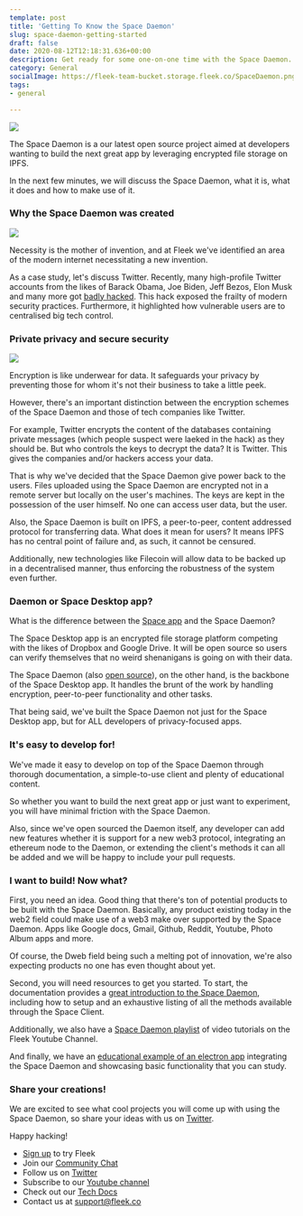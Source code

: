 ```yaml
---
template: post
title: 'Getting To Know the Space Daemon'
slug: space-daemon-getting-started
draft: false
date: 2020-08-12T12:18:31.636+00:00
description: Get ready for some one-on-one time with the Space Daemon. Learn what it does and how you can leverage it for your projects!
category: General
socialImage: https://fleek-team-bucket.storage.fleek.co/SpaceDaemon.png
tags:
- general

---
```

![](https://fleek-team-bucket.storage.fleek.co/SpaceDaemon.png)

The Space Daemon is a our latest open source project aimed at developers wanting to build the next great app by leveraging encrypted file storage on IPFS.

In the next few minutes, we will discuss the Space Daemon, what it is, what it does and how to make use of it.

### Why the Space Daemon was created
![](https://fleekblog-team-bucket.storage.fleek.co/space-daemon-getting-started/and-its-gone.jpg)

Necessity is the mother of invention, and at Fleek we've identified an area of the modern internet necessitating a new invention.

As a case study, let's discuss Twitter. Recently, many high-profile Twitter accounts from the likes of Barack Obama, Joe Biden, Jeff Bezos, Elon Musk and many more got [badly hacked](https://www.bbc.com/news/technology-53445090). This hack exposed the frailty of modern security practices. Furthermore, it highlighted how vulnerable users are to centralised big tech control.

### Private privacy and secure security
![](https://fleekblog-team-bucket.storage.fleek.co/space-daemon-getting-started/little-privacy.jpg)

Encryption is like underwear for data. It safeguards your privacy by preventing those for whom it's not their business to take a little peek.

However, there's an important distinction between the encryption schemes of the Space Daemon and those of tech companies like Twitter.

For example, Twitter encrypts the content of the databases containing private messages (which people suspect were laeked in the hack) as they should be. But who controls the keys to decrypt the data? It is Twitter. This gives the companies and/or hackers access your data.

That is why we've decided that the Space Daemon give power back to the users. Files uploaded using the Space Daemon are encrypted not in a remote server but locally on the user's machines. The keys are kept in the possession of the user himself. No one can access user data, but the user.

Also, the Space Daemon is built on IPFS, a peer-to-peer, content addressed protocol for transferring data. What does it mean for users? It means IPFS has no central point of failure and, as such, it cannot be censured.

Additionally, new technologies like Filecoin will allow data to be backed up in a decentralised manner, thus enforcing the robustness of the system even further.

### Daemon or Space Desktop app?

What is the difference between the [Space app](https://blog.space.storage/posts/Introducing-Space) and the Space Daemon?

The Space Desktop app is an encrypted file storage platform competing with the likes of Dropbox and Google Drive. It will be open source so users can verify themselves that no weird shenanigans is going on with their data.

The Space Daemon (also [open source](https://github.com/FleekHQ/space-daemon)), on the other hand, is the backbone of the Space Desktop app. It handles the brunt of the work by handling encryption, peer-to-peer functionality and other tasks.

That being said, we've built the Space Daemon not just for the Space Desktop app, but for ALL developers of privacy-focused apps.

### It's easy to develop for!

We've made it easy to develop on top of the Space Daemon through thorough documentation, a simple-to-use client and plenty of educational content.

So whether you want to build the next great app or just want to experiment, you will have minimal friction with the Space Daemon.

Also, since we've open sourced the Daemon itself, any developer can add new features whether it is support for a new web3 protocol,  integrating an ethereum node to the Daemon, or extending the client's methods it can all be added and we will be happy to include your pull requests.

### I want to build! Now what?

First, you need an idea. Good thing that there's ton of potential products to be built with the Space Daemon. Basically, any product existing today in the web2 field could make use of a web3 make over supported by the Space Daemon. Apps like Google docs, Gmail, Github, Reddit, Youtube, Photo Album apps and more.

Of course, the Dweb field being such a melting pot of innovation, we're also expecting products no one has even thought about yet.

Second, you will need resources to get you started.
To start, the documentation provides a [great introduction to the Space Daemon](https://docs.fleek.co/space-daemon/getting-started/), including how to setup and an exhaustive listing of all the methods available through the Space Client.


Additionally, we also have a [Space Daemon playlist](https://www.youtube.com/playlist?list=PL3v9ZaTBrN9F8V5AjUTJm2jhKM24abPbk) of video tutorials on the Fleek Youtube Channel.


And finally, we have an [educational example of an electron app](https://github.com/FleekHQ/space-client-workshop) integrating the Space Daemon and showcasing basic functionality that you can study.

### Share your creations!

We are excited to see what cool projects you will come up with using the Space Daemon, so share your ideas with us on [Twitter](https://twitter.com/spacestorage).

Happy hacking!

* [Sign up](https://app.fleek.co "Sign Up") to try Fleek
* Join our [Community Chat](https://join.slack.com/t/fleek-public/shared_invite/zt-bxna7y1d-PbVdut4rgHt5jM6Zjg9g9A "Fleek's Slack")
* Follow us on [Twitter](https://twitter.com/FleekHQ "Fleek's Twitter")
* Subscribe to our [Youtube channel](https://www.youtube.com/channel/UCBzlwYM0JjZpjDZ52-SLUmw "Fleek's Youtube Channel")
* Check out our [Tech Docs](https://docs.fleek.co/ "Fleek Docs")
* Contact us at support@fleek.co
